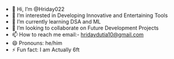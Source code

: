 - 👋 Hi, I’m @Hriday022
- 👀 I’m interested in Developing Innovative and Entertaining Tools
- 🌱 I’m currently learning DSA and ML
- 💞️ I’m looking to collaborate on Future Development Projects
- 📫 How to reach me email:- hridaydutia10@gmail.com
- 😄 Pronouns: he/him
- ⚡ Fun fact: I am Actually 6ft 

<!---
Hriday022/Hriday022 is a ✨ special ✨ repository because its `README.md` (this file) appears on your GitHub profile.
You can click the Preview link to take a look at your changes.
--->
